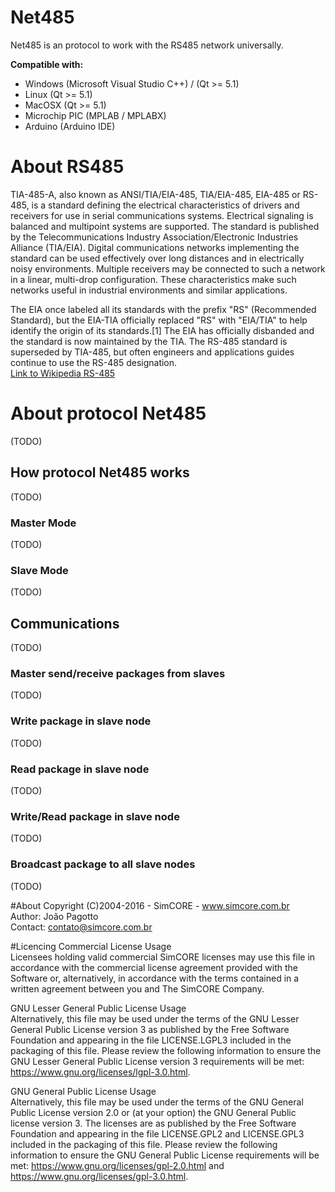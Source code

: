 # Net485

Net485 is an protocol to work with the RS485 network universally.<br>

<b>Compatible with:</b>
<ul>
<li>Windows (Microsoft Visual Studio C++) / (Qt >= 5.1)</li>
<li>Linux (Qt >= 5.1)</li>
<li>MacOSX  (Qt >= 5.1)</li>
<li>Microchip PIC (MPLAB / MPLABX)</li>
<li>Arduino (Arduino IDE)</li>
</ul>

# About RS485
TIA-485-A, also known as ANSI/TIA/EIA-485, TIA/EIA-485, EIA-485 or RS-485, is a standard defining the electrical characteristics of drivers and receivers for use in serial communications systems. Electrical signaling is balanced and multipoint systems are supported. The standard is published by the Telecommunications Industry Association/Electronic Industries Alliance (TIA/EIA). Digital communications networks implementing the standard can be used effectively over long distances and in electrically noisy environments. Multiple receivers may be connected to such a network in a linear, multi-drop configuration. These characteristics make such networks useful in industrial environments and similar applications.

The EIA once labeled all its standards with the prefix "RS" (Recommended Standard), but the EIA-TIA officially replaced "RS" with "EIA/TIA" to help identify the origin of its standards.[1] The EIA has officially disbanded and the standard is now maintained by the TIA. The RS-485 standard is superseded by TIA-485, but often engineers and applications guides continue to use the RS-485 designation.<br>
<a href="https://en.wikipedia.org/wiki/RS-485">Link to Wikipedia RS-485</a>

# About protocol Net485
(TODO)

## How protocol Net485 works
(TODO)

### Master Mode
(TODO)

### Slave Mode
(TODO)

## Communications
(TODO)

### Master send/receive packages from slaves
(TODO)

### Write package in slave node
(TODO)

### Read package in slave node
(TODO)

### Write/Read package in slave node
(TODO)

### Broadcast package to all slave nodes
(TODO)

#About
Copyright (C)2004-2016 - SimCORE - www.simcore.com.br<br>
Author: João Pagotto<br>
Contact: contato@simcore.com.br<br>

#Licencing
Commercial License Usage<br>
Licensees holding valid commercial SimCORE licenses may use this file in accordance with the commercial license agreement provided with the
Software or, alternatively, in accordance with the terms contained in a written agreement between you and The SimCORE Company.

GNU Lesser General Public License Usage<br>
Alternatively, this file may be used under the terms of the GNU Lesser General Public License version 3 as published by the Free Software
Foundation and appearing in the file LICENSE.LGPL3 included in the packaging of this file. Please review the following information to
ensure the GNU Lesser General Public License version 3 requirements will be met: https://www.gnu.org/licenses/lgpl-3.0.html.

GNU General Public License Usage<br>
Alternatively, this file may be used under the terms of the GNU General Public License version 2.0 or (at your option) the GNU General
Public license version 3. The licenses are as published by the Free Software Foundation and appearing in the file LICENSE.GPL2 and
LICENSE.GPL3 included in the packaging of this file. Please review the following information to ensure the GNU General Public License
requirements will be met: https://www.gnu.org/licenses/gpl-2.0.html and https://www.gnu.org/licenses/gpl-3.0.html.

